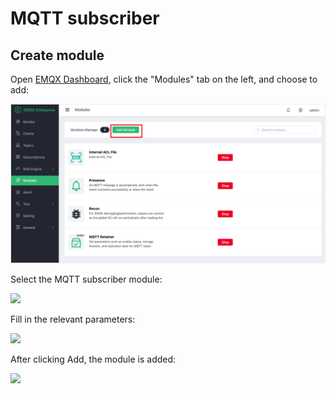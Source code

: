# MQTT subscriber

## Create module

Open [EMQX Dashboard](http://127.0.0.1:18083/#/modules), click the "Modules" tab on the left, and choose to add:

![image-20200927213049265](./assets/modules.png)

Select the MQTT subscriber module:

![](./assets/mqtt_subscriber1.png)


Fill in the relevant parameters:

![](./assets/mqtt_subscriber2.png)

After clicking Add, the module is added:

![](./assets/mqtt_subscriber3.png)